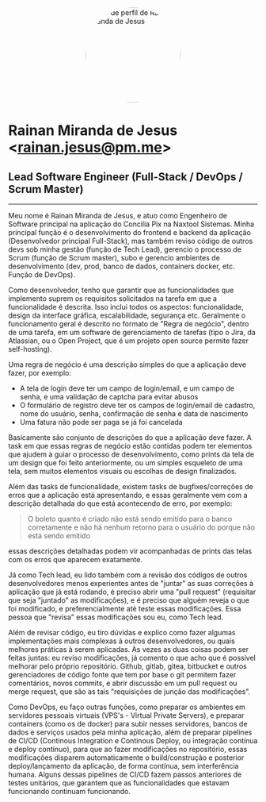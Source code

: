 <div style="display: flex; flex-direction: column; justify-content: center; align-items: center;"> 
  <img style="width: 12rem; height: 12rem; border-radius: 12rem" alt="Foto de perfil de Rainan Miranda de Jesus" src="https://avatars.githubusercontent.com/u/29068835?v=4"/>
</div>

# Rainan Miranda de Jesus &lt;rainan.jesus@pm.me&gt;
## Lead Software Engineer (Full-Stack / DevOps / Scrum Master)
---

Meu nome é Rainan Miranda de Jesus, e atuo como Engenheiro de Software principal na aplicação do Concilia Pix na Naxtool Sistemas. Minha principal função é o desenvolvimento do frontend e backend da aplicação (Desenvolvedor principal Full-Stack), mas também reviso código de outros devs sob minha gestão (função de Tech Lead), gerencio o processo de Scrum (função de Scrum master), subo e gerencio ambientes de desenvolvimento (dev, prod, banco de dados, containers docker, etc. Função de DevOps).

Como desenvolvedor, tenho que garantir que as funcionalidades que implemento suprem os requisitos solicitados na tarefa em que a funcionalidade é descrita. Isso inclui todos os aspectos: funcionalidade, design da interface gráfica, escalabilidade, segurança etc. Geralmente o funcionamento geral é descrito no formato de "Regra de negócio", dentro de uma tarefa, em um software de gerenciamento de tarefas (tipo o Jira, da Atlassian, ou o Open Project, que é um projeto open source permite fazer self-hosting).

Uma regra de negócio é uma descrição simples do que a aplicação deve fazer, por exemplo:

- A tela de login deve ter um campo de login/email, e um campo de senha, e uma validação de captcha para evitar abusos
- O formulário de registro deve ter os campos de login/email de cadastro, nome do usuário, senha, confirmação de senha e data de nascimento
- Uma fatura não pode ser paga se já foi cancelada

Basicamente são conjunto de descrições do que a aplicação deve fazer. A task em que essas regras de negócio estão contidas podem ter elementos que ajudem à guiar o processo de desenvolvimento, como prints da tela de um design que foi feito anteriormente, ou um simples esqueleto de uma tela, sem muitos elementos visuais ou escolhas de design finalizados.

Além das tasks de funcionalidade, existem tasks de bugfixes/correções de erros que a aplicação está apresentando, e essas geralmente vem com a descrição detalhada do que está acontecendo de erro, por exemplo:

> O boleto quanto é criado não está sendo emitido para o banco corretamente e não há nenhum retorno para o usuário do porque não está sendo emitido

essas descrições detalhadas podem vir acompanhadas de prints das telas com os erros que aparecem exatamente.

Já como Tech lead, eu lido também com a revisão dos códigos de outros desenvolvedores menos experientes antes de "juntar" as suas correções à aplicação que já está rodando, é preciso abrir uma "pull request" (requisitar que seja "juntado" as modificações), e é preciso que alguém reveja o que foi modificado, e preferencialmente até teste essas modificações. Essa pessoa que "revisa" essas modificações sou eu, como Tech lead.

Além de revisar código, eu tiro dúvidas e explico como fazer algumas implementações mais complexas à outros desenvolvedores, ou quais melhores práticas à serem aplicadas. Às vezes as duas coisas podem ser feitas juntas: eu reviso modificações, já comento o que acho que é possível melhorar pelo próprio repositório. Github, gitlab, gitea, bitbucket e outros gerenciadores de código fonte que tem por base o git permitem fazer comentários, novos commits, e abrir discussão em um pull request ou merge request, que são as tais "requisições de junção das modificações".

Como DevOps, eu faço outras funções, como preparar os ambientes em servidores pessoais virtuais (VPS's - Virtual Private Servers), e preparar containers (como os de docker) para subir nesses servidores, bancos de dados e serviços usados pela minha aplicação, além de preparar pipelines de CI/CD (Continous Integration e Continous Deploy, ou integração contínua e deploy contínuo), para que ao fazer modificações no repositório, essas modificações disparem automaticamente o build/construção e posterior deploy/lançamento da aplicação, de forma contínua, sem interferência humana. Alguns dessas pipelines de CI/CD fazem passos anteriores de testes unitários, que garantem que as funcionalidades que estavam funcionando continuam funcionando.
